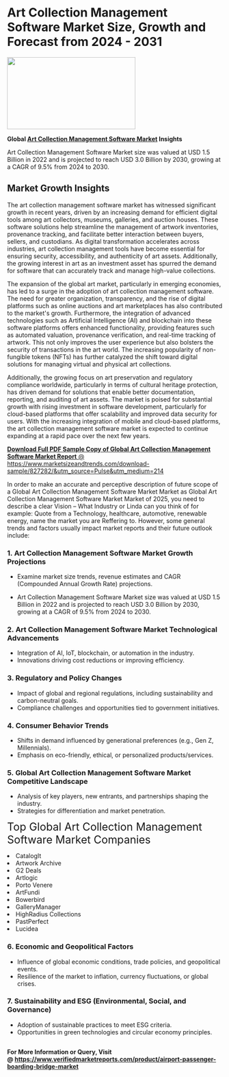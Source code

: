 <H1>Art Collection Management Software Market Size, Growth and Forecast from 2024 - 2031</H1><img class="aligncenter size-medium wp-image-584254" src="https://thirdeyenews.in/wp-content/uploads/2024/09/Global-Market-Research-300x168.jpeg" alt="" width="300" height="168" /><p><strong>Global&nbsp;<a href="https://www.marketsizeandtrends.com/download-sample/827282/&amp;utm_source=Pulse&amp;utm_medium=214">Art Collection Management Software Market</a> Insights</strong></p><p>Art Collection Management Software Market size was valued at USD 1.5 Billion in 2022 and is projected to reach USD 3.0 Billion by 2030, growing at a CAGR of 9.5% from 2024 to 2030.</p><p><h2>Market Growth Insights</h2> <p>The art collection management software market has witnessed significant growth in recent years, driven by an increasing demand for efficient digital tools among art collectors, museums, galleries, and auction houses. These software solutions help streamline the management of artwork inventories, provenance tracking, and facilitate better interaction between buyers, sellers, and custodians. As digital transformation accelerates across industries, art collection management tools have become essential for ensuring security, accessibility, and authenticity of art assets. Additionally, the growing interest in art as an investment asset has spurred the demand for software that can accurately track and manage high-value collections.</p> <p><a href="#"></a></p> <p>The expansion of the global art market, particularly in emerging economies, has led to a surge in the adoption of art collection management software. The need for greater organization, transparency, and the rise of digital platforms such as online auctions and art marketplaces has also contributed to the market's growth. Furthermore, the integration of advanced technologies such as Artificial Intelligence (AI) and blockchain into these software platforms offers enhanced functionality, providing features such as automated valuation, provenance verification, and real-time tracking of artwork. This not only improves the user experience but also bolsters the security of transactions in the art world. The increasing popularity of non-fungible tokens (NFTs) has further catalyzed the shift toward digital solutions for managing virtual and physical art collections. <p>Additionally, the growing focus on art preservation and regulatory compliance worldwide, particularly in terms of cultural heritage protection, has driven demand for solutions that enable better documentation, reporting, and auditing of art assets. The market is poised for substantial growth with rising investment in software development, particularly for cloud-based platforms that offer scalability and improved data security for users. With the increasing integration of mobile and cloud-based platforms, the art collection management software market is expected to continue expanding at a rapid pace over the next few years.</p> <p><a href="#"></p><p><span class=""><strong>Download Full PDF Sample Copy of Global Art Collection Management Software Market Report</strong> @ <a href="https://www.marketsizeandtrends.com/download-sample/827282/&amp;utm_source=Pulse&amp;utm_medium=214" target="_blank">https://www.marketsizeandtrends.com/download-sample/827282/&amp;utm_source=Pulse&amp;utm_medium=214</a></span></p><p>In order to make an accurate and perceptive description of future scope of a Global&nbsp;Art Collection Management Software Market Market as Global&nbsp;Art Collection Management Software Market Market of 2025, you need to describe a clear Vision &ndash; What Industry or Linda can you think of for example: Quote from a Technology, healthcare, automotive, renewable energy, name the market you are Reffering to. However, some general trends and factors usually impact market reports and their future outlook include:</p><h3>1.&nbsp;<strong>Art Collection Management Software Market Growth Projections</strong></h3><ul><li>Examine market size trends, revenue estimates and CAGR (Compounded Annual Growth Rate) projections.</li><li><p>Art Collection Management Software Market size was valued at USD 1.5 Billion in 2022 and is projected to reach USD 3.0 Billion by 2030, growing at a CAGR of 9.5% from 2024 to 2030.</p></li></ul><h3>2.&nbsp;<strong>Art Collection Management Software Market Technological Advancements</strong></h3><ul><li>Integration of AI, IoT, blockchain, or automation in the industry.</li><li>Innovations driving cost reductions or improving efficiency.</li></ul><h3>3.&nbsp;<strong>Regulatory and Policy Changes</strong></h3><ul><li>Impact of global and regional regulations, including sustainability and carbon-neutral goals.</li><li>Compliance challenges and opportunities tied to government initiatives.</li></ul><h3>4.&nbsp;<strong>Consumer Behavior Trends</strong></h3><ul><li>Shifts in demand influenced by generational preferences (e.g., Gen Z, Millennials).</li><li>Emphasis on eco-friendly, ethical, or personalized products/services.</li></ul><h3>5.&nbsp;<strong>Global Art Collection Management Software Market Competitive Landscape</strong></h3><ul><li>Analysis of key players, new entrants, and partnerships shaping the industry.</li><li>Strategies for differentiation and market penetration.</li></ul><p data-pm-slice="1 1 []"><span style="color: inherit; font-family: inherit; font-size: 25px;">Top Global Art Collection Management Software Market Companies</span></p><div class="" data-test-id=""><p><li>CatalogIt</li><li> Artwork Archive</li><li> G2 Deals</li><li> Artlogic</li><li> Porto Venere</li><li> ArtFundi</li><li> Bowerbird</li><li> GalleryManager</li><li> HighRadius Collections</li><li> PastPerfect</li><li> Lucidea</li></p></div><h3>6.&nbsp;<strong>Economic and Geopolitical Factors</strong></h3><ul><li>Influence of global economic conditions, trade policies, and geopolitical events.</li><li>Resilience of the market to inflation, currency fluctuations, or global crises.</li></ul><h3>7.&nbsp;<strong>Sustainability and ESG (Environmental, Social, and Governance)</strong></h3><ul><li>Adoption of sustainable practices to meet ESG criteria.</li><li>Opportunities in green technologies and circular economy principles.</li></ul><h2><strong style="font-size: 14px;">For More Information or Query, Visit @&nbsp;</strong><a style="background-color: #ffffff; font-size: 14px;" href="https://www.marketsizeandtrends.com/report/art-collection-management-software-market/" target="_blank">https://www.verifiedmarketreports.com/product/airport-passenger-boarding-bridge-market</a></h2>
